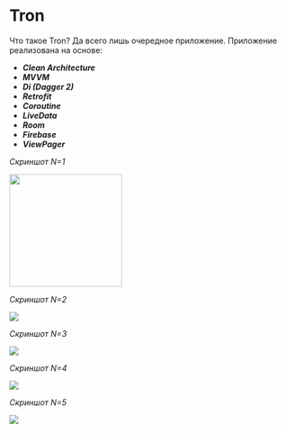 # Tron
Что такое Tron? Да всего лишь очередное приложение.
Приложение реализована на основе:
* **_Clean Architecture_**
* **_MVVM_**
* **_Di (Dagger 2)_**
* **_Retrofit_**
* **_Coroutine_**
* **_LiveData_**
* **_Room_**
* **_Firebase_**
* **_ViewPager_**

_Скриншот N=1_

<img src="screenshot/screenshot_1.png"
width="200"/>

[comment]: <> (![]&#40;&#41;)

_Скриншот N=2_

![](screenshot/screenshot_2.png)

_Скриншот N=3_

![](screenshot/screenshot_3.png)

_Скриншот N=4_

![](screenshot/screenshot_4.png)

_Скриншот N=5_

![](screenshot/screenshot_6.png)